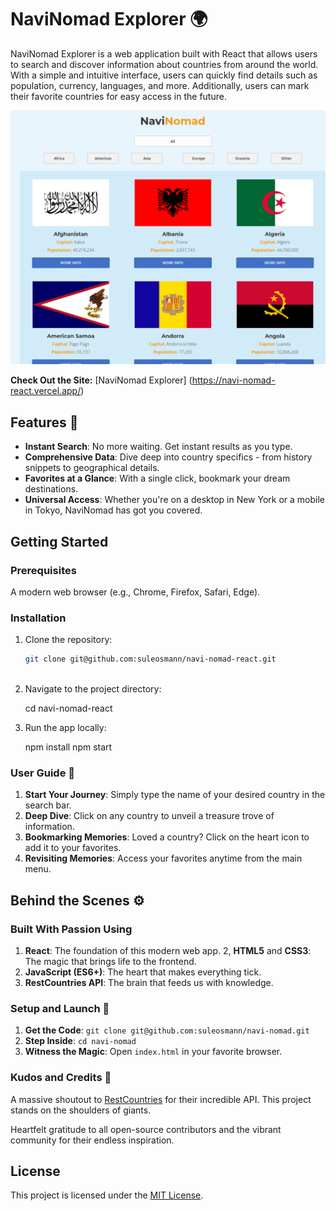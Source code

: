 # NaviNomad Explorer 🌍

NaviNomad Explorer is a web application built with React that allows users to search and discover information about countries from around the world. With a simple and intuitive interface, users can quickly find details such as population, currency, languages, and more. Additionally, users can mark their favorite countries for easy access in the future.

![screenshot of the site](public/images/screenshot.png)

**Check Out the Site:** [NaviNomad Explorer] (https://navi-nomad-react.vercel.app/)

## Features 🚀

- **Instant Search**: No more waiting. Get instant results as you type.
- **Comprehensive Data**: Dive deep into country specifics - from history snippets to geographical details.
- **Favorites at a Glance**: With a single click, bookmark your dream destinations.
- **Universal Access**: Whether you're on a desktop in New York or a mobile in Tokyo, NaviNomad has got you covered.

## Getting Started

### Prerequisites

A modern web browser (e.g., Chrome, Firefox, Safari, Edge).

### Installation

1. Clone the repository:
   
   ```bash
   git clone git@github.com:suleosmann/navi-nomad-react.git



2. Navigate to the project directory:

   cd navi-nomad-react


3. Run the app locally:
   
   npm install
   npm start

### User Guide 📘

1. **Start Your Journey**: Simply type the name of your desired country in the search bar.
2. **Deep Dive**: Click on any country to unveil a treasure trove of information.
3. **Bookmarking Memories**: Loved a country? Click on the heart icon to add it to your favorites.
4. **Revisiting Memories**: Access your favorites anytime from the main menu.

## Behind the Scenes ⚙️

 ### Built With Passion Using
1. **React**: The foundation of this modern web app.
2, **HTML5** and **CSS3**: The magic that brings life to the frontend.
3. **JavaScript (ES6+)**: The heart that makes everything tick.
4. **RestCountries API**: The brain that feeds us with knowledge.

### Setup and Launch 🚀

1. **Get the Code**: `git clone git@github.com:suleosmann/navi-nomad.git`
2. **Step Inside**: `cd navi-nomad`
3. **Witness the Magic**: Open `index.html` in your favorite browser.

### Kudos and Credits 🙌

A massive shoutout to [RestCountries](https://restcountries.com/) for their incredible API. This project stands on the shoulders of giants.

Heartfelt gratitude to all open-source contributors and the vibrant community for their endless inspiration.

## License

This project is licensed under the [MIT License](LICENSE).
